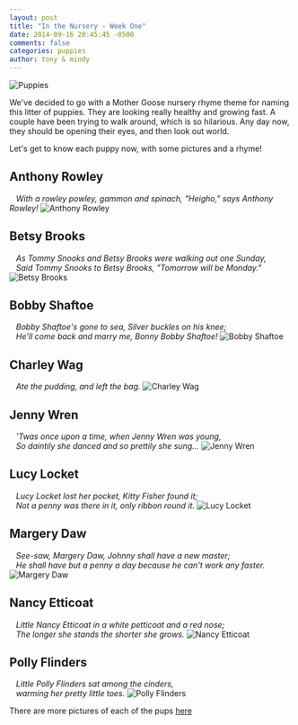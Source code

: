 ```yaml
---
layout: post
title: "In the Nursery - Week One"
date: 2014-09-16 20:45:45 -0500
comments: false
categories: puppies
author: tony & mindy
---
```


![Puppies](/images/puppies-1-circle.png "Puppies")

We've decided to go with a Mother Goose nursery rhyme theme for naming this litter of puppies. 
They are looking really healthy and growing fast. A couple have been trying to walk around, which is so hilarious.
Any day now, they should be opening their eyes, and then look out world.

Let's get to know each puppy now, with some pictures and a rhyme!


## Anthony Rowley  
&nbsp;&nbsp; *With a rowley powley, gammon and spinach, "Heigho," says Anthony Rowley!*
![Anthony Rowley](https://lh6.googleusercontent.com/ZbnlV_ujcWnYQch7ZOOJqUWXiDYiwlaCXf0CnobcLOgsf1Zm5zyOp5bB4C8b2qfl-UfQZQ=w1412-h686 "Anthony Rowley")

<!-- more -->

## Betsy Brooks
&nbsp;&nbsp; *As Tommy Snooks and Betsy Brooks were walking out one Sunday, <br/>
&nbsp;&nbsp; Said Tommy Snooks to Betsy Brooks, "Tomorrow will be Monday."*
![Betsy Brooks](https://lh6.googleusercontent.com/YCCY0QWLXbdv78AMaXV3ydBC7q1z5Z4MUoR2DQnNqkCaZGmpiVMwLzO8WhuDCCvSPbfEWw=w1412-h686 "Betsy Brooks")

## Bobby Shaftoe
&nbsp;&nbsp; *Bobby Shaftoe's gone to sea, Silver buckles on his knee; <br/>
&nbsp;&nbsp; He'll come back and marry me, Bonny Bobby Shaftoe!*
![Bobby Shaftoe](https://lh6.googleusercontent.com/c47gCl9Hhez1SQVd8iNurBFuSqB8CI6GLLwaUNz8IPDsyf1RD9CbBxCd-K-jY5QQDSIaXQ=w1412-h686 "Bobby Shaftoe")

## Charley Wag
&nbsp;&nbsp; *Ate the pudding, and left the bag.* 
![Charley Wag](https://lh6.googleusercontent.com/HLmv6NNLtMvWwJ5AY9W3VFAhlBDBdMjD8adyLeqgGcFI6MlDJfQa9Z-6rIeoL7jBkvNUkg=w1412-h686 "Charley Wag")

## Jenny Wren
&nbsp;&nbsp; *'Twas once upon a time, when Jenny Wren was young, <br/>
&nbsp;&nbsp; So daintily she danced and so prettily she sung...*
![Jenny Wren](https://lh5.googleusercontent.com/GvnuEsqGOC76SFomIYD0OrU_JUBm9n-opIn2rL41oGN5vvHWy6CJH1hWVSDYhyAj96Ndtg=w1412-h686 "Jenny Wren")

## Lucy Locket
&nbsp;&nbsp; *Lucy Locket lost her pocket, Kitty Fisher found it; <br/>
&nbsp;&nbsp; Not a penny was there in it, only ribbon round it.* 
![Lucy Locket](https://lh6.googleusercontent.com/yNUxoxWTq2u07zbGnr0zysKJ_VFhOhGHYOps75UebZKC7fKNooWoxrfo1a2cOdjfpO6H2A=w1412-h686 "Lucy Locket")

## Margery Daw
&nbsp;&nbsp; *See-saw, Margery Daw, Johnny shall have a new master; <br/>
&nbsp;&nbsp; He shall have but a penny a day because he can't work any faster.*
![Margery Daw](https://lh4.googleusercontent.com/EBDe4mSYhJMYnSn0fZm_9zxFJYRnjQEQ4eQwNwQHKFWY14SIKTcGoYNmS7iZUa_UWmlq4w=w1412-h686 "Margery Daw")

## Nancy Etticoat
&nbsp;&nbsp; *Little Nancy Etticoat in a white petticoat and a red nose; <br/>
&nbsp;&nbsp; The longer she stands the shorter she grows.*
![Nancy Etticoat](https://lh3.googleusercontent.com/54aLP-E2ScZTaVSq9CqMQj-qbNEqRQtw784k7oKIRTsA09L0tf8TztPlEOpHifexHcvVBA=w1412-h686 "Nancy Etticoat")

## Polly Flinders
&nbsp;&nbsp; *Little Polly Flinders sat among the cinders, <br/>
&nbsp;&nbsp; warming her pretty little toes.*
![Polly Flinders](https://lh4.googleusercontent.com/2W39GcZTfcR7Ha-LPE04ZIYq7Ey-BZQ1BuDcEnZd5PUL5UJ9ttDtD-p0fO1sgdfXiZm7AA=w1412-h686 "Polly Flinders")

There are more pictures of each of the pups [here](https://drive.google.com/folderview?id=0B_QwKlzkFhx7UFpEeWk0dXZsMWM&usp=sharing&tid=0B_QwKlzkFhx7Q2FKV1d6SjVpb1U)



